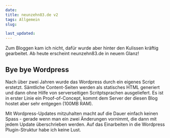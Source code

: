 ```yaml
---
date: 
title: neunzehn83.de v2
tags: Allgemein
slug: 

last_updated: 
---
```


Zum Bloggen kam ich nicht, dafür wurde aber hinter den Kulissen kräftig gearbeitet. Ab heute erscheint neunzehn83.de in neuem Glanz!

Bye bye Wordpress
-----------------
Nach über zwei Jahren wurde das Wordpress durch ein eigenes Script erstetzt. Sämtliche Content-Seiten werden als statisches HTML generiert und dann ohne Hilfe von serverseitigen Scritptsprachen ausgeliefert. Es ist in erster Linie ein Proof-of-Concept, kommt dem Server der diesen Blog hostet aber sehr entgegen (100MB RAM).

Mit Wordpress-Updates mitzuhalten macht auf die Dauer einfach keinen Spass - gerade wenn man ein zwei Änderungen vornimmt, die dann mit jedem Update überschrieben werden. Auf das Einarbeiten in die Wordpress Plugin-Struktur habe ich keine Lust.

